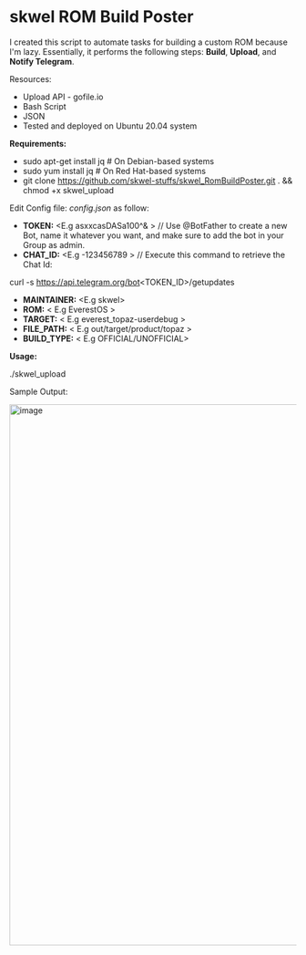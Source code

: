 # skwel ROM Build Poster #


I created this script to automate tasks for building a custom ROM because I'm lazy. Essentially, it performs the following steps: **Build**, **Upload**, and **Notify Telegram**.


Resources:

- Upload API - gofile.io
- Bash Script
- JSON
- Tested and deployed on Ubuntu 20.04 system



**Requirements:**


- sudo apt-get install jq  # On Debian-based systems
- sudo yum install jq      # On Red Hat-based systems
- git clone https://github.com/skwel-stuffs/skwel_RomBuildPoster.git . && chmod +x skwel_upload





Edit Config file: _config.json_ as follow:




- **TOKEN:** <E.g asxxcasDASa100^& > // Use @BotFather to create a new Bot, name it whatever you want, and make sure to add the bot in your Group as admin.
- **CHAT_ID:** <E.g -123456789 > // Execute this command to retrieve the Chat Id: 

curl -s https://api.telegram.org/bot<TOKEN_ID>/getupdates
- **MAINTAINER:** <E.g skwel>
- **ROM:** < E.g EverestOS >
- **TARGET:** < E.g everest_topaz-userdebug >
- **FILE_PATH:** < E.g out/target/product/topaz >
- **BUILD_TYPE:** < E.g OFFICIAL/UNOFFICIAL>





**Usage:**

./skwel_upload



Sample Output:

<img width="949" alt="image" src="https://github.com/user-attachments/assets/08fd5218-c02e-46e5-a605-77cc6692ccc3">


